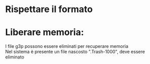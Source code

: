# Rispettare il formato
# Liberare memoria:
I file g3p possono essere eliminati per recuperare memoria  
Nel sistema è presente un file nascosto ".Trash-1000", deve essere eliminato
